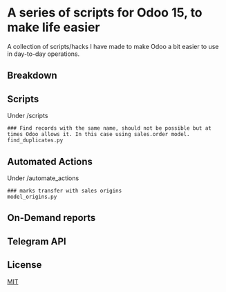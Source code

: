 # A series of scripts for Odoo 15, to make life easier

A collection of scripts/hacks I have made to make Odoo a bit easier to use in day-to-day operations.  

## Breakdown

## Scripts 
Under /scripts

```
### Find records with the same name, should not be possible but at times Odoo allows it. In this case using sales.order model. 
find_duplicates.py
```


## Automated Actions 

Under /automate_actions

```
### marks transfer with sales origins
model_origins.py
```

## On-Demand reports

## Telegram API 


## License
[MIT](https://choosealicense.com/licenses/mit/)
